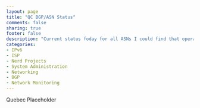 ```yaml
---
layout: page
title: "QC BGP/ASN Status"
comments: false
sharing: true
footer: false
description: "Current status foday for all ASNs I could find that operate in Quebec, or are Quebec Companies."
categories:
- IPv6
- ISP
- Nerd Projects
- System Administration
- Networking
- BGP
- Network Monitoring
---
```

Quebec Placeholder
